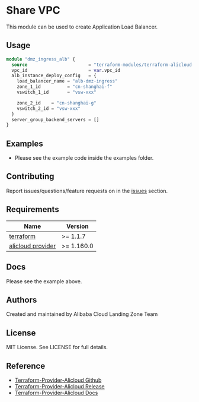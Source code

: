# Share VPC

This module can be used to create Application Load Balancer.

## Usage

```terraform
module "dmz_ingress_alb" {
  source                       = "terraform-modules/terraform-alicloud-landing-zone-alb"
  vpc_id                       = var.vpc_id
  alb_instance_deploy_config   = {
    load_balancer_name = "alb-dmz-ingress"
    zone_1_id          = "cn-shanghai-f"
    vswitch_1_id       = "vsw-xxx"

    zone_2_id    = "cn-shanghai-g"
    vswitch_2_id = "vsw-xxx"
  }
  server_group_backend_servers = []
}
```

## Examples

- Please see the example code inside the examples folder.

## Contributing

Report issues/questions/feature requests on in the [issues](https://github.com/aliyun/alibabacloud-landing-zone/issues)
section.

<!-- BEGINNING OF PRE-COMMIT-TERRAFORM DOCS HOOK -->

## Requirements

| Name                                                                            | Version     |
|---------------------------------------------------------------------------------|-------------|
| <a name="requirement_terraform"></a> [terraform](#requirement\_terraform)       | \>= 1.1.7   |
| <a name="requirement_alicloud"></a> [alicloud provider](#requirement\_alicloud) | \>= 1.160.0 |

## Docs

Please see the example above.

## Authors

Created and maintained by Alibaba Cloud Landing Zone Team

## License

MIT License. See LICENSE for full details.

## Reference

* [Terraform-Provider-Alicloud Github](https://github.com/aliyun/terraform-provider-alicloud)
* [Terraform-Provider-Alicloud Release](https://releases.hashicorp.com/terraform-provider-alicloud/)
* [Terraform-Provider-Alicloud Docs](https://registry.terraform.io/providers/aliyun/alicloud/latest/docs)

